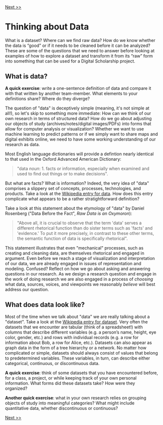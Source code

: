 [Next >>](sections/DataFind.md)

# Thinking about Data

What is a dataset? Where can we find raw data? How do we know whether the data is “good” or if it needs to be cleaned before it can be analyzed? These are some of the questions that we need to answer before looking at examples of how to explore a dataset and transform it from its “raw” form into something that can be used for a Digital Scholarship project.

## What is data?

**A quick exercise**: write a one-sentence definition of data and compare it with that written by another team-member. What elements to your definitions share? Where do they diverge?

The question of "data" is deceptively simple (meaning, it's not simple at all!), so let's skip to something more immediate: How can we think of our own research in terms of structured data? How do we go about adjusting our objects of study (archives/notes/digital images/PDFs) into forms that allow for computer analysis or visualization? Whether we want to use machine learning to predict patterns or if we simply want to share maps and digital exhibits online, we need to have some working understanding of our research as data.

Most English language dictionaries will provide a defintion nearly identical to that used in the Oxford Advanced American Dictionary: 
> "data *noun*: 1. facts or information, especially when examined and used to find out things or to make decisions". 

But what are facts? What is information? Indeed, the very idea of "data" comprises a slippery set of concepts, processes, technologies, and products.  Take a look at the [Wikipedia entry for data](https://en.wikipedia.org/wiki/Data). How does this entry complicate what appears to be a rather stratightforward definition?

Take a look at this statement about the etymology of "data" by Daniel Rosenberg ("Data Before the Fact", *Raw Data is an Oxymoron*):
> "Above all, it is crucial to observe that the term 'data' serves a different rhetorical function than do sister terms such as 'facts' and 'evidence.' To put it more precisely, in contrast to these other terms, the semantic function of data is specifically rhetorical".

This statement illustrates that even "mechanical" processes, such as creating and cleaning data, are themselves rhetorical and engaged in argument. Even before we reach a stage of visualization and interpretation of our data, we are already engaged in issues of representation and modeling. Confused? Reflect on how we go about asking and answering questions in our research. As we design a research question and engage in the work of doing research we are also engaged in a process of *choosing* what data, sources, voices, and viewpoints we reasonably *believe* will best address our question. 

## What does data look like?

Most of the time when we talk about "data" we are really talking about a "dataset". Take a look at the [Wikipedia entry for dataset](https://en.wikipedia.org/wiki/Data_set). Very often the datasets that we encounter are tabular (think of a spreadsheet!) with columns that describe different variables (e.g. a person’s name, height, eye color, gender, etc.) and rows with individual records (e.g. a row for information about Bob, a row for Alice, etc.). Datasets can also appear as graph data in the form of a tree hierarchy or a network. No matter how complicated or simple, datasets should always consist of values that belong to predetermined variables. These variables, in turn, can describe either categorical, continuous, or discontinuous data. 

**A quick exercise**: think of some datasets that you have encountered before, for a class, a project, or while keeping track of your own personal information.  What forms did these datasets take? How were they organized?

**Another quick exercise**: what in your own research relies on grouping objects of study into meaningful categories? What might include quantitative data, whether discontinuous or continuous?

[Next >>](sections/DataFind.md)
